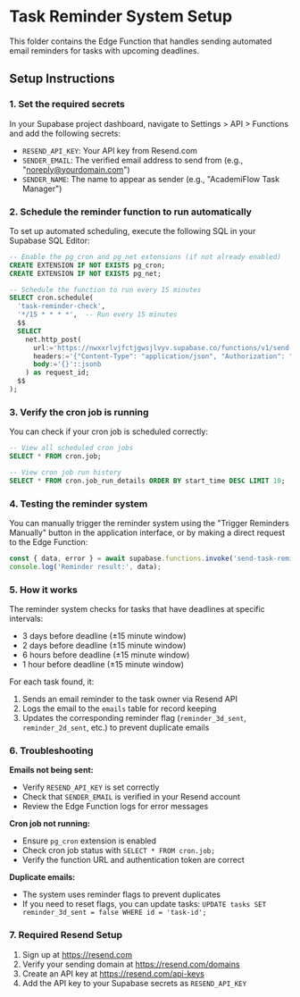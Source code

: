 
# Task Reminder System Setup

This folder contains the Edge Function that handles sending automated email reminders for tasks with upcoming deadlines.

## Setup Instructions

### 1. Set the required secrets

In your Supabase project dashboard, navigate to Settings > API > Functions and add the following secrets:

- `RESEND_API_KEY`: Your API key from Resend.com
- `SENDER_EMAIL`: The verified email address to send from (e.g., "noreply@yourdomain.com")
- `SENDER_NAME`: The name to appear as sender (e.g., "AcademiFlow Task Manager")

### 2. Schedule the reminder function to run automatically

To set up automated scheduling, execute the following SQL in your Supabase SQL Editor:

```sql
-- Enable the pg_cron and pg_net extensions (if not already enabled)
CREATE EXTENSION IF NOT EXISTS pg_cron;
CREATE EXTENSION IF NOT EXISTS pg_net;

-- Schedule the function to run every 15 minutes
SELECT cron.schedule(
  'task-reminder-check',
  '*/15 * * * *',  -- Run every 15 minutes
  $$
  SELECT
    net.http_post(
      url:='https://nwxxrlvjfctjgwsjlvyv.supabase.co/functions/v1/send-task-reminders',
      headers:='{"Content-Type": "application/json", "Authorization": "Bearer eyJhbGciOiJIUzI1NiIsInR5cCI6IkpXVCJ9.eyJpc3MiOiJzdXBhYmFzZSIsInJlZiI6Im53eHhybHZqZmN0amd3c2psdnl2Iiwicm9sZSI6ImFub24iLCJpYXQiOjE3NDc3OTQ0NDEsImV4cCI6MjA2MzM3MDQ0MX0.0M2rqMnj6Dekp1G0kIVk22u0KpES5yFfwf4JX7yyeJg"}'::jsonb,
      body:='{}'::jsonb
    ) as request_id;
  $$
);
```

### 3. Verify the cron job is running

You can check if your cron job is scheduled correctly:

```sql
-- View all scheduled cron jobs
SELECT * FROM cron.job;

-- View cron job run history
SELECT * FROM cron.job_run_details ORDER BY start_time DESC LIMIT 10;
```

### 4. Testing the reminder system

You can manually trigger the reminder system using the "Trigger Reminders Manually" button in the application interface, or by making a direct request to the Edge Function:

```javascript
const { data, error } = await supabase.functions.invoke('send-task-reminders');
console.log('Reminder result:', data);
```

### 5. How it works

The reminder system checks for tasks that have deadlines at specific intervals:
- 3 days before deadline (±15 minute window)
- 2 days before deadline (±15 minute window)
- 6 hours before deadline (±15 minute window)
- 1 hour before deadline (±15 minute window)

For each task found, it:
1. Sends an email reminder to the task owner via Resend API
2. Logs the email to the `emails` table for record keeping
3. Updates the corresponding reminder flag (`reminder_3d_sent`, `reminder_2d_sent`, etc.) to prevent duplicate emails

### 6. Troubleshooting

**Emails not being sent:**
- Verify `RESEND_API_KEY` is set correctly
- Check that `SENDER_EMAIL` is verified in your Resend account
- Review the Edge Function logs for error messages

**Cron job not running:**
- Ensure `pg_cron` extension is enabled
- Check cron job status with `SELECT * FROM cron.job;`
- Verify the function URL and authentication token are correct

**Duplicate emails:**
- The system uses reminder flags to prevent duplicates
- If you need to reset flags, you can update tasks: `UPDATE tasks SET reminder_3d_sent = false WHERE id = 'task-id';`

### 7. Required Resend Setup

1. Sign up at https://resend.com
2. Verify your sending domain at https://resend.com/domains
3. Create an API key at https://resend.com/api-keys
4. Add the API key to your Supabase secrets as `RESEND_API_KEY`
